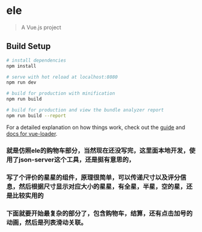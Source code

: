 # ele

> A Vue.js project

## Build Setup

``` bash
# install dependencies
npm install

# serve with hot reload at localhost:8080
npm run dev

# build for production with minification
npm run build

# build for production and view the bundle analyzer report
npm run build --report
```

For a detailed explanation on how things work, check out the [guide](http://vuejs-templates.github.io/webpack/) and [docs for vue-loader](http://vuejs.github.io/vue-loader).



### 就是仿照ele的购物车部分，当然现在还没写完，这里面本地开发，使用了json-server这个工具，还是挺有意思的，
### 写了个评价的星星的组件，原理很简单，可以传递尺寸以及评分信息，然后根据尺寸显示对应大小的星星，有全星，半星，空的星，还是比较实用的
### 下面就要开始最复杂的部分了，包含购物车，结算，还有点击加号的动画，然后是列表滑动关联。
